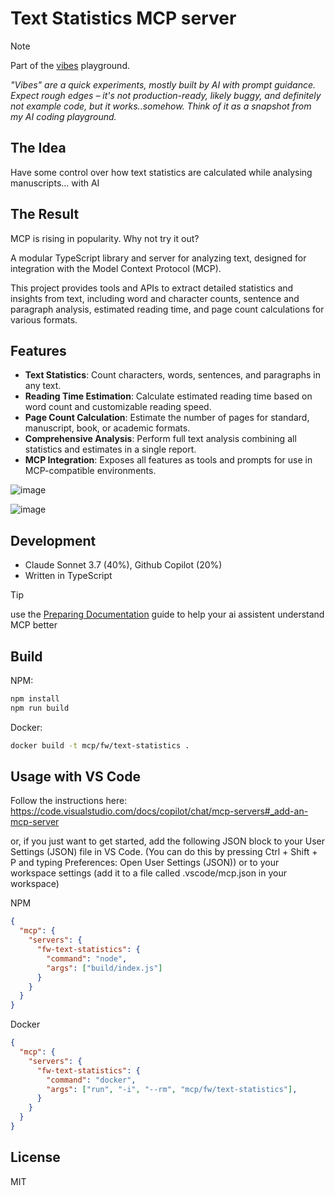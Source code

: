 # Text Statistics MCP server

> [!NOTE] 
> Part of the [vibes](https://github.com/vibes) playground.
>
> *"Vibes" are a quick experiments, mostly built by AI with prompt guidance. Expect rough edges – it's not production-ready, likely buggy, and definitely not example code, but it works..somehow. Think of it as a snapshot from my AI coding playground.*

## The Idea
Have some control over how text statistics are calculated while analysing manuscripts... with AI

## The Result

MCP is rising in popularity. Why not try it out?

A modular TypeScript library and server for analyzing text, designed for integration with the Model Context Protocol (MCP). 

This project provides tools and APIs to extract detailed statistics and insights from text, including word and character counts, sentence and paragraph analysis, estimated reading time, and page count calculations for various formats.

## Features

- **Text Statistics**: Count characters, words, sentences, and paragraphs in any text.
- **Reading Time Estimation**: Calculate estimated reading time based on word count and customizable reading speed.
- **Page Count Calculation**: Estimate the number of pages for standard, manuscript, book, or academic formats.
- **Comprehensive Analysis**: Perform full text analysis combining all statistics and estimates in a single report.
- **MCP Integration**: Exposes all features as tools and prompts for use in MCP-compatible environments.

![image](https://github.com/user-attachments/assets/a7c41d78-34c6-419e-a152-510a9bba9664)

![image](https://github.com/user-attachments/assets/3a87ed0c-e48b-453f-91a9-e3a70262dfba)


## Development

- Claude Sonnet 3.7 (40%), Github Copilot (20%)
- Written in TypeScript

> [!TIP]
> use the [Preparing Documentation](https://modelcontextprotocol.io/tutorials/building-mcp-with-llms#preparing-the-documentation) guide to help your ai assistent understand MCP better

## Build

NPM:

```bash
npm install
npm run build
```

Docker:

```bash
docker build -t mcp/fw/text-statistics .
```

## Usage with VS Code

Follow the instructions here: https://code.visualstudio.com/docs/copilot/chat/mcp-servers#_add-an-mcp-server 

or, if you just want to get started, add the following JSON block to your User Settings (JSON) file in VS Code. (You can do this by pressing Ctrl + Shift + P and typing Preferences: Open User Settings (JSON)) or to your workspace settings (add it to a file called .vscode/mcp.json in your workspace)


NPM

```json
{
  "mcp": {
    "servers": {
      "fw-text-statistics": {
        "command": "node",
        "args": ["build/index.js"]
      }
    }
  }
}
```

Docker

```json
{
  "mcp": {
    "servers": {
      "fw-text-statistics": {
        "command": "docker",
        "args": ["run", "-i", "--rm", "mcp/fw/text-statistics"],
      }
    }
  }
}
```

## License

MIT
